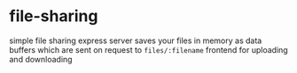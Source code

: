 # file-sharing
simple file sharing express server
saves your files in memory as data buffers which are sent on request to `files/:filename`
frontend for uploading and downloading
